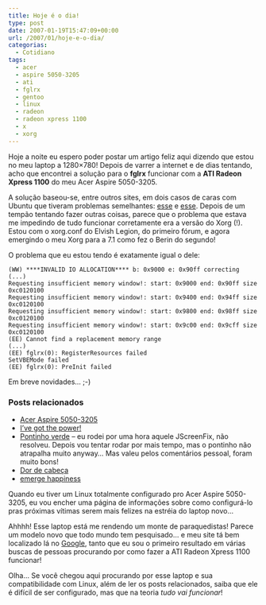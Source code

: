 ```yaml
---
title: Hoje é o dia!
type: post
date: 2007-01-19T15:47:09+00:00
url: /2007/01/hoje-e-o-dia/
categorias:
  - Cotidiano
tags:
  - acer
  - aspire 5050-3205
  - ati
  - fglrx
  - gentoo
  - linux
  - radeon
  - radeon xpress 1100
  - x
  - xorg
---
```


Hoje a noite eu espero poder postar um artigo feliz aqui dizendo que estou no meu laptop a 1280×780! Depois de varrer a internet e de dias tentando, acho que encontrei a solução para o **fglrx** funcionar com a **ATI Radeon Xpress 1100** do meu Acer Aspire 5050-3205.

A solução baseou-se, entre outros sites, em dois casos de caras com Ubuntu que tiveram problemas semelhantes: [esse][1] e [esse][2]. Depois de um tempão tentando fazer outras coisas, parece que o problema que estava me impedindo de tudo funcionar corretamente era a versão do Xorg (!). Estou com o xorg.conf do Elvish Legion, do primeiro fórum, e agora emergindo o meu Xorg para a 7.1 como fez o Berin do segundo!

O problema que eu estou tendo é exatamente igual o dele:

```
(WW) ****INVALID IO ALLOCATION**** b: 0x9000 e: 0x90ff correcting
(...)
Requesting insufficient memory window!: start: 0x9000 end: 0x90ff size 0xc0120100
Requesting insufficient memory window!: start: 0x9400 end: 0x94ff size 0xc0120100
Requesting insufficient memory window!: start: 0x9800 end: 0x98ff size 0xc0120100
Requesting insufficient memory window!: start: 0x9c00 end: 0x9cff size 0xc0120100
(EE) Cannot find a replacement memory range
(...)
(EE) fglrx(0): RegisterResources failed
SetVBEMode failed
(EE) fglrx(0): PreInit failed
```

Em breve novidades… ;-)

### Posts relacionados

- [Acer Aspire 5050-3205][3]
- [I’ve got the power!][4]
- [Pontinho verde][5] – eu rodei por uma hora aquele JScreenFix, não resolveu. Depois vou tentar rodar por mais tempo, mas o pontinho não atrapalha muito anyway… Mas valeu pelos comentários pessoal, foram muito bons!
- [Dor de cabeça][6]
- [emerge happiness][7]

Quando eu tiver um Linux totalmente configurado pro Acer Aspire 5050-3205, eu vou encher uma página de informações sobre como configurá-lo pras próximas vítimas serem mais felizes na estréia do laptop novo…

Ahhhh! Esse laptop está me rendendo um monte de paraquedistas! Parece um modelo novo que todo mundo tem pesquisado… e meu site tá bem localizado lá no [Google][8], tanto que eu sou o primeiro resultado em várias buscas de pessoas procurando por como fazer a ATI Radeon Xpress 1100 funcionar!

Olha… Se você chegou aqui procurando por esse laptop e sua compatibilidade com Linux, além de ler os posts relacionados, saiba que ele é difícil de ser configurado, mas que na teoria _tudo vai funcionar_!

[1]: http://ubuntuforums.org/showthread.php?t=24557&page=29
[2]: http://www.driverheaven.net/archive/index.php/t-119932.html
[3]: /2007/01/acer-aspire-5050-3205/
[4]: /2007/01/ive-got-the-power/
[5]: /2007/01/pontinho-verde/
[6]: /2007/01/dor-de-cabeca/
[7]: /2007/01/emerge-happiness/
[8]: http://google.com/
